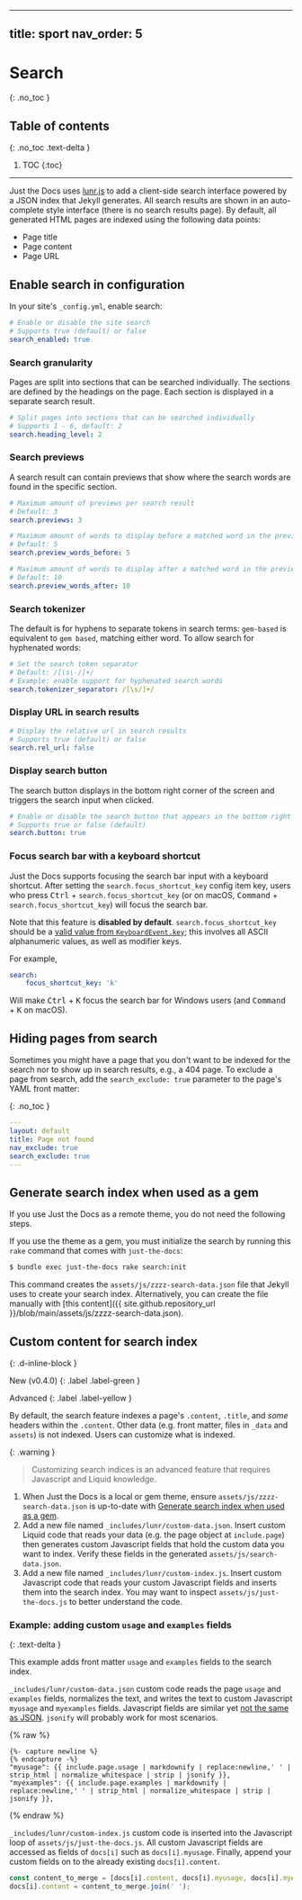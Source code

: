 
---
title: sport
nav_order: 5
---

# Search
{: .no_toc }

## Table of contents
{: .no_toc .text-delta }

1. TOC
{:toc}

---

Just the Docs uses [lunr.js](https://lunrjs.com) to add a client-side search interface powered by a JSON index that Jekyll generates.
All search results are shown in an auto-complete style interface (there is no search results page).
By default, all generated HTML pages are indexed using the following data points:

- Page title
- Page content
- Page URL

## Enable search in configuration

In your site's `_config.yml`, enable search:

```yaml
# Enable or disable the site search
# Supports true (default) or false
search_enabled: true
```

### Search granularity

Pages are split into sections that can be searched individually.
The sections are defined by the headings on the page.
Each section is displayed in a separate search result.

```yaml
# Split pages into sections that can be searched individually
# Supports 1 - 6, default: 2
search.heading_level: 2
```

### Search previews

A search result can contain previews that show where the search words are found in the specific section.

```yaml
# Maximum amount of previews per search result
# Default: 3
search.previews: 3

# Maximum amount of words to display before a matched word in the preview
# Default: 5
search.preview_words_before: 5

# Maximum amount of words to display after a matched word in the preview
# Default: 10
search.preview_words_after: 10
```

### Search tokenizer

The default is for hyphens to separate tokens in search terms:
`gem-based` is equivalent to `gem based`, matching either word.
To allow search for hyphenated words:

```yaml
# Set the search token separator
# Default: /[\s\-/]+/
# Example: enable support for hyphenated search words
search.tokenizer_separator: /[\s/]+/
```

### Display URL in search results

```yaml
# Display the relative url in search results
# Supports true (default) or false
search.rel_url: false
```

### Display search button

The search button displays in the bottom right corner of the screen and triggers the search input when clicked.

```yaml
# Enable or disable the search button that appears in the bottom right corner of every page
# Supports true or false (default)
search.button: true
```

### Focus search bar with a keyboard shortcut

Just the Docs supports focusing the search bar input with a keyboard shortcut. After setting the `search.focus_shortcut_key` config item key, users who press <kbd>Ctrl</kbd> + `search.focus_shortcut_key` (or on macOS, <kbd>Command</kbd> + `search.focus_shortcut_key`) will focus the search bar.

Note that this feature is **disabled by default**. `search.focus_shortcut_key` should be a [valid value from `KeyboardEvent.key`](https://developer.mozilla.org/en-US/docs/Web/API/KeyboardEvent/key); this involves all ASCII alphanumeric values, as well as modifier keys.

For example,

```yaml
search:
    focus_shortcut_key: 'k'
```

Will make <kbd>Ctrl</kbd> + <kbd>K</kbd> focus the search bar for Windows users (and <kbd>Command</kbd> + <kbd>K</kbd> on macOS).

## Hiding pages from search

Sometimes you might have a page that you don't want to be indexed for the search nor to show up in search results, e.g., a 404 page.
To exclude a page from search, add the `search_exclude: true` parameter to the page's YAML front matter:

{: .no_toc }

```yaml
---
layout: default
title: Page not found
nav_exclude: true
search_exclude: true
---

```

## Generate search index when used as a gem

If you use Just the Docs as a remote theme, you do not need the following steps.

If you use the theme as a gem, you must initialize the search by running this `rake` command that comes with `just-the-docs`:

```bash
$ bundle exec just-the-docs rake search:init
```

This command creates the `assets/js/zzzz-search-data.json` file that Jekyll uses to create your search index.
Alternatively, you can create the file manually with [this content]({{ site.github.repository_url }}/blob/main/assets/js/zzzz-search-data.json).

## Custom content for search index
{: .d-inline-block }

New (v0.4.0)
{: .label .label-green }

Advanced
{: .label .label-yellow }

By default, the search feature indexes a page's `.content`, `.title`, and *some* headers within the `.content`. Other data (e.g. front matter, files in `_data` and `assets`) is not indexed. Users can customize what is indexed.

{: .warning }
> Customizing search indices is an advanced feature that requires Javascript and Liquid knowledge.

1. When Just the Docs is a local or gem theme, ensure `assets/js/zzzz-search-data.json` is up-to-date with [Generate search index when used as a gem](#generate-search-index-when-used-as-a-gem).
2. Add a new file named `_includes/lunr/custom-data.json`. Insert custom Liquid code that reads your data (e.g. the page object at `include.page`) then generates custom Javascript fields that hold the custom data you want to index. Verify these fields in the generated `assets/js/search-data.json`.
3. Add a new file named `_includes/lunr/custom-index.js`. Insert custom Javascript code that reads your custom Javascript fields and inserts them into the search index. You may want to inspect `assets/js/just-the-docs.js` to better understand the code.

### Example: adding custom `usage` and `examples` fields
{: .text-delta }

This example adds front matter `usage` and `examples` fields to the search index.

`_includes/lunr/custom-data.json` custom code reads the page `usage` and `examples` fields, normalizes the text, and writes the text to custom Javascript `myusage` and `myexamples` fields. Javascript fields are similar yet [not the same as JSON](https://developer.mozilla.org/en-US/docs/Web/JavaScript/Reference/Global_Objects/JSON#javascript_and_json_differences). `jsonify` will probably work for most scenarios.

{% raw %}
```liquid
{%- capture newline %}
{% endcapture -%}
"myusage": {{ include.page.usage | markdownify | replace:newline,' ' | strip_html | normalize_whitespace | strip | jsonify }},
"myexamples": {{ include.page.examples | markdownify | replace:newline,' ' | strip_html | normalize_whitespace | strip | jsonify }},
```
{% endraw %}

`_includes/lunr/custom-index.js` custom code is inserted into the Javascript loop of `assets/js/just-the-docs.js`. All custom Javascript fields are accessed as fields of `docs[i]` such as `docs[i].myusage`. Finally, append your custom fields on to the already existing `docs[i].content`.

```javascript
const content_to_merge = [docs[i].content, docs[i].myusage, docs[i].myexamples];
docs[i].content = content_to_merge.join(' ');
```
